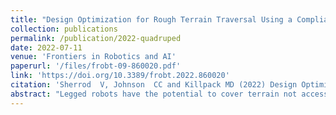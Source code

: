 ```yaml
---
title: "Design Optimization for Rough Terrain Traversal Using a Compliant, Continuum-Joint, Quadruped Robot"
collection: publications
permalink: /publication/2022-quadruped
date: 2022-07-11
venue: 'Frontiers in Robotics and AI'
paperurl: '/files/frobt-09-860020.pdf'
link: 'https://doi.org/10.3389/frobt.2022.860020'
citation: 'Sherrod  V, Johnson  CC and Killpack MD (2022) Design Optimization for Rough Terrain Traversal Using a Compliant, Continuum-Joint, Quadruped Robot. Front. Robot. AI 9:860020. doi: 10.3389/frobt.2022.860020'
abstract: "Legged robots have the potential to cover terrain not accessible to wheel-based robots and vehicles. This makes them better suited to perform tasks such as search and rescue in real-world unstructured environments. In addition, pneumatically-actuated, compliant robots may be more suited than their rigid counterparts to real-world unstructured environments with humans where unintentional contact or impact may occur. In this work, we define design metrics for legged robots that evaluate their ability to traverse unstructured terrain, carry payloads, find stable footholds, and move in desired directions. These metrics are demonstrated and validated in a multi-objective design optimization of 10 variables for a 16 degree of freedom, pneumatically actuated, continuum joint quadruped. We also present and validate approximations to preserve numerical tractability for any similar high degree of freedom optimization problem. Finally, we show that the design trends uncovered by our optimization hold in two hardware experiments using robot legs with continuum joints that are built based on the optimization results."
---
```

